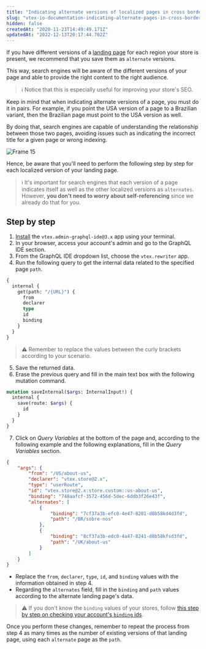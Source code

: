 ```yaml
---
title: "Indicating alternate versions of localized pages in cross border stores"
slug: "vtex-io-documentation-indicating-alternate-pages-in-cross-border-stores"
hidden: false
createdAt: "2020-11-23T14:49:49.171Z"
updatedAt: "2022-12-13T20:17:44.702Z"
---
```


If you have different versions of a [landing page](https://developers.vtex.com/docs/vtex-io-documentation-creating-a-new-custom-page) for each region your store is present, we recommend that you save them as `alternate` versions.

This way, search engines will be aware of the different versions of your page and able to provide the right content to the right audience.

> ℹ️ Notice that this is especially useful for improving your store's SEO.

Keep in mind that when indicating alternate versions of a page, you must do it in pairs. For example, if you point the USA version of a page to a Brazilian variant, then the Brazilian page must point to the USA version as well.

By doing that, search engines are capable of understanding the relationship between those two pages, avoiding issues such as indicating the incorrect title for a given page or wrong indexing.

![Frame 15](https://cdn.jsdelivr.net/gh/vtexdocs/dev-portal-content@main/images/vtex-io-documentation-indicating-alternate-pages-in-cross-border-stores-0.png)

Hence, be aware that you'll need to perform the following step by step for each localized version of your landing page.

> ℹ️ It's important for search engines that each version of a page indicates itself as well as the other localized versions as `alternates`. However, **you don't need to worry about self-referencing** since we already do that for you.

## Step by step

1. [Install](https://developers.vtex.com/docs/vtex-io-documentation-installing-an-app) the `vtex.admin-graphql-ide@3.x` app using your terminal.
2. In your browser, access your account's admin and go to the GraphQL IDE section.
3. From the GraphQL IDE dropdown list, choose the `vtex.rewriter` app.
4. Run the following query to get the internal data related to the specified page `path`.

```graphql
{
  internal {
    get(path: "/{URL}") {
      from
      declarer
      type
      id
      binding
    }
  }
}
```

> ⚠️ Remember to replace the values between the curly brackets according to your scenario.

5. Save the returned data.
6. Erase the previous query and fill in the main text box with the following mutation command.

```graphql
mutation saveInternal($args: InternalInput!) {
  internal {
    save(route: $args) {
      id
    }
  }
}
```

7. Click on *Query Variables* at the bottom of the page and, according to the following example and the following explanations, fill in the *Query Variables* section.

```json
{
    "args": {
        "from": "/US/about-us",
        "declarer": "vtex.store@2.x",
        "type": "userRoute",
        "id": "vtex.store@2.x:store.custom::us-about-us",
        "binding": "748aafcf-3572-456d-5dec-6ddb3f26e43f",
        "alternates": [
            {
                "binding": "7cf37a3b-efc0-4e47-8201-d8b58kd4d3fd",
                "path": "/BR/sobre-nos"
            },
            {
                "binding": "8cf37a3b-edc0-4a47-8241-d8b58kfsd3fd",
                "path": "/UK/about-us"
            }
        ]
    }
}
```

- Replace the `from`, `declarer`, `type`, `id`, and `binding` values with the information obtained in step 4.
- Regarding the `alternates` field, fill in the `binding` and `path` values according to the alternate landing page's data.

> ⚠️ If you don't know the `binding` values of your stores, follow [this step by step on checking your account's `binding` ids](https://developers.vtex.com/docs/checking-your-stores-binding-id).

Once you perform these changes, remember to repeat the process from step 4 as many times as the number of existing versions of that landing page, using each `alternate` page as the `path`.

